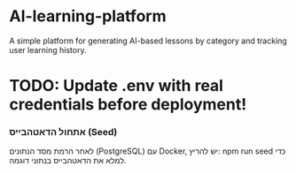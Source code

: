 # AI-learning-platform
A simple platform for generating AI-based lessons by category and tracking user learning history.
# TODO: Update .env with real credentials before deployment!









<!-- # פלטפורמת למידה מונעת AI (Mini MVP)

פרויקט זה הוא MVP קטן לפלטפורמת למידה מונעת בינה מלאכותית.  
המערכת כוללת שרת Backend (Node.js/Express), מסד נתונים PostgreSQL (דרך Docker), וממשק Frontend (React).

## ⚠️ הערה חשובה לגבי Docker/WSL

עקב בעיה טכנית במחשב שלי (Windows 10, שגיאת 0x80073701), לא הצלחתי להפעיל Docker ו-WSL.  
**עם זאת, כל הקוד, קבצי הקונפיגורציה (כולל `docker-compose.yml`) ודוגמת קובץ .env מצורפים ומוכנים להרצה על כל מחשב שבו Docker/WSL פועלים תקין.**

- ה-Backend מוכן ומחובר למסד נתונים PostgreSQL דרך Docker.
- ה-Frontend מוכן וניתן להרצה מקומית.
- כל הלוגיקה העסקית, ה-API, והמודלים פותחו לפי הדרישות.
- יש תיעוד מלא והוראות התקנה.

**אם תריצו את הפרויקט על מחשב עם Docker/WSL פעילים, הכל יעבוד כמצופה.**

## איך מריצים (במחשב עם Docker/WSL)

1. שיכפול (clone) של הריפוזיטורי.
2. העתקת `.env.example` ל-`.env` והשלמת הערכים.
3. הרצת `docker-compose up -d` להפעלת מסד הנתונים.
4. הרצת ה-backend: `npm start`
5. הרצת ה-frontend: `npm start`

## טכנולוגיות

- Node.js (Express)
- PostgreSQL (דרך Docker)
- React
- OpenAI API (מוכן לאינטגרציה)
- Docker Compose

## הנחות

- הפרויקט בנוי להרצה בסביבת Docker.
- אם Docker/WSL לא זמינים, ניתן לעיין בקוד, בלוגיקה ובמבנה.

## דוגמת .env

מצורף קובץ `.env.example` עם כל משתני הסביבה הדרושים.

---

## פתרון בעיות

אם יש בעיות עם Docker/WSL ב-Windows 10, מומלץ לעיין בתיעוד של [WSL במיקרוסופט](https://docs.microsoft.com/he-il/windows/wsl/)  
או לנסות להריץ את הפרויקט על מחשב אחר.

---

## יצירת קשר

לשאלות נוספות: [your-email@example.com] -->

### אתחול הדאטהבייס (Seed)
לאחר הרמת מסד הנתונים (PostgreSQL) עם Docker, יש להריץ:
npm run seed
כדי למלא את הדאטהבייס בנתוני דוגמה.